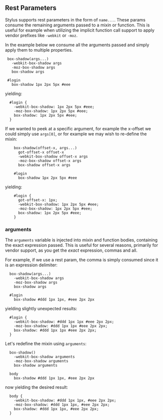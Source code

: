 
## Rest Parameters

 Stylus supports rest parameters in the form of `name...`. These params consume the remaining arguments passed to a mixin or function. This is useful for example when utilizing the implicit function call support to apply vendor prefixes like `-webkit` or `-moz`.
 

In the example below we consume all the arguments passed and simply apply them to multiple properties.

     box-shadow(args...)
       -webkit-box-shadow args
       -moz-box-shadow args
       box-shadow args

     #login
       box-shadow 1px 2px 5px #eee

yielding:

      #login {
        -webkit-box-shadow: 1px 2px 5px #eee;
        -moz-box-shadow: 1px 2px 5px #eee;
        box-shadow: 1px 2px 5px #eee;
      }

If we wanted to peek at a specific argument, for example the x-offset we could simply use `args[0]`, or for example we may wish to re-define the mixin:

        box-shadow(offset-x, args...)
          got-offset-x offset-x
          -webkit-box-shadow offset-x args
          -moz-box-shadow offset-x args
          box-shadow offset-x args

        #login
          box-shadow 1px 2px 5px #eee

yielding:

        #login {
          got-offset-x: 1px;
          -webkit-box-shadow: 1px 2px 5px #eee;
          -moz-box-shadow: 1px 2px 5px #eee;
          box-shadow: 1px 2px 5px #eee;
        }

### arguments

  The `arguments` variable is injected into mixin and function bodies, containing the exact expression passed. This is useful for several reasons, primarily for vendor support, as you get the _exact_ expression, commas and all.

  For example, if we use a rest param, the comma is simply consumed since it is an expression delimiter:
  
      box-shadow(args...)
        -webkit-box-shadow args
        -moz-box-shadow args
        box-shadow args

      #login
        box-shadow #ddd 1px 1px, #eee 2px 2px 

yielding slightly unexpected results:

      #login {
        -webkit-box-shadow: #ddd 1px 1px #eee 2px 2px;
        -moz-box-shadow: #ddd 1px 1px #eee 2px 2px;
        box-shadow: #ddd 1px 1px #eee 2px 2px;
      }

Let's redefine the mixin using `arguments`:

      box-shadow()
        -webkit-box-shadow arguments
        -moz-box-shadow arguments
        box-shadow arguments

      body
        box-shadow #ddd 1px 1px, #eee 2px 2px

now yielding the desired result:

      body {
        -webkit-box-shadow: #ddd 1px 1px, #eee 2px 2px;
        -moz-box-shadow: #ddd 1px 1px, #eee 2px 2px;
        box-shadow: #ddd 1px 1px, #eee 2px 2px;
      }

